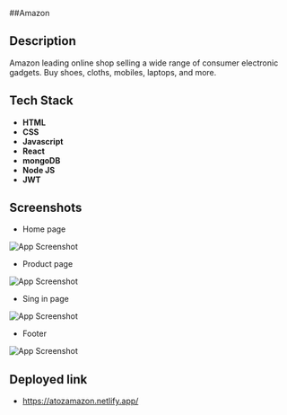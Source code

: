 ##Amazon

## Description
Amazon leading online shop selling a wide range of consumer electronic gadgets. Buy shoes, cloths, mobiles, laptops, and more. 

## Tech Stack

- **HTML**
- **CSS**
- **Javascript**
- **React**
- **mongoDB**
- **Node JS**
- **JWT**




## Screenshots

- Home page

![App Screenshot]()

- Product page

![App Screenshot]()

- Sing in page

![App Screenshot]()



-  Footer

![App Screenshot]()


## Deployed link
- https://atozamazon.netlify.app/
